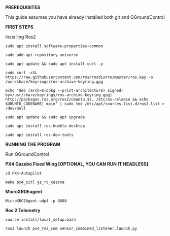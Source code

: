 **PREREQUISITES**

This guide assumes you have already installed both git and QGroundControl

**FIRST STEPS**

Installing Ros2

``
sudo apt install software-properties-common
``

``
sudo add-apt-repository universe
``

``
sudo apt update && sudo apt install curl -y
``

``
sudo curl -sSL https://raw.githubusercontent.com/ros/rosdistro/master/ros.key -o /usr/share/keyrings/ros-archive-keyring.gpg
``

``
echo "deb [arch=$(dpkg --print-architecture) signed-by=/usr/share/keyrings/ros-archive-keyring.gpg] http://packages.ros.org/ros2/ubuntu $(. /etc/os-release && echo $UBUNTU_CODENAME) main" | sudo tee /etc/apt/sources.list.d/ros2.list > /dev/null
``

``
sudo apt update && sudo apt upgrade
``

``
sudo apt install ros-humble-desktop
``

``
sudo apt install ros-dev-tools
``


**RUNNING THE PROGRAM**

Run QGroundControl

**PX4 Gazebo Fixed Wing [OPTIONAL, YOU CAN RUN IT HEADLESS]**

``
cd PX4-Autopilot
``

``
make px4_sitl gz_rc_cessna
``


**MicroXRDEagent**

``
MicroXRCEAgent udp4 -p 8888
``


**Ros 2 Telemetry**

``
source install/local_setup.bash
``

``
ros2 launch px4_ros_com sensor_combined_listener.launch.py
``
